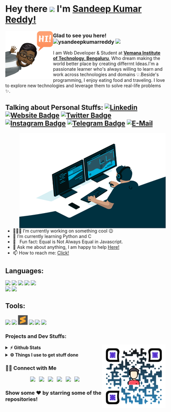 # Hey there <img src="https://media.giphy.com/media/hvRJCLFzcasrR4ia7z/giphy.gif" width="38px"> I'm [Sandeep Kumar Reddy!](https://github.com/ysandeepkumarreddy/)

<img align="left" width="150" height="150" alt="Sandeep Kumar Reddy" src="https://github.com/ysandeepkumarreddy/ysandeepkumarreddy/blob/main/avatar.png"/>

### Glad to see you here! &nbsp;<img src="https://komarev.com/ghpvc/?username=ysandeepkumarreddy&label=Profile%20views&color=0e75b6&style=flat" alt="ysandeepkumarreddy" /> ![](https://img.shields.io/github/followers/ysandeepkumarreddy?label=Follow&style=social)

I am Web Developer & Student at **[Vemana Institute of Technology, Bengaluru](https://vemanait.edu.in/)**, Who dream making the world better place by creating differrnt Ideas.I'm a passionate learner who's always willing to learn and work across technologies and domains 💡.Beside's programming, I enjoy eating food and traveling. I love to explore new technologies and leverage them to solve real-life problems ✨.

 
## Talking about Personal Stuffs: [![Linkedin](https://img.shields.io/badge/linked-in-369?style=flat-square&logo=linkedin&logoColor=white&color=blue)](https://www.linkedin.com/in/andrew-novac) [![Website Badge](https://img.shields.io/badge/Portfoilo-3b5998?style=flat-square&logo=google-chrome&logoColor=white&color=blue)](https://https://www.ysandeep.me/) [![Twitter Badge](https://img.shields.io/badge/-Twitter-00acee?style=flat-square&logo=Twitter&logoColor=white)](https://twitter.com/ysandeepkumarreddy) [![Instagram Badge](https://img.shields.io/badge/-Instagram-e4405f?style=flat-square&logo=Instagram&logoColor=white)](https://instagram.com/ysandeepkumarreddy/) [![Telegram Badge](https://img.shields.io/badge/-Telegram-0088cc?style=flat-square&logo=Telegram&logoColor=white)](https://t.me/ysandeepkumarreddy) [![E-Mail](https://img.shields.io/badge/email-reveal-2a8?style=flat-square&logo=gmail&logoColor=white)](https://mailhide.io/e/6f6NFFdp)

<img align="right" alt="GIF" src="https://github.com/ysandeepkumarreddy/ysandeepkumarreddy/blob/main/code.gif?raw=true" width="460" height="300"/>

- 👨🏽‍💻 I’m currently working on something cool :wink:
- 🌱 I’m currently learning Python and C
- 👾 &nbsp; Fun fact: Equal is Not Always Equal in Javascript.
- 💬 Ask me about anything, I am happy to help [Here!](https://github.com/ysandeepkumarreddy/ysandeepkumarreddy/issues/1)
- 📫 How to reach me: [Click!](https://www.ysandeep.me/contact)


## Languages:
<code><a href="https://developer.mozilla.org/en-US/docs/Web/JavaScript" target="_blank"><img height="30" src="https://devicon.dev/devicon.git/icons/javascript/javascript-original.svg"></a></code>
<code><a href="https://www.w3schools.com/css/" target="_blank"><img height="30" src="https://devicon.dev/devicon.git/icons/css3/css3-original-wordmark.svg"></a></code>
<code><a href="https://www.w3.org/html/" target="_blank"><img height="30" src="https://devicon.dev/devicon.git/icons/html5/html5-original-wordmark.svg"></a></code>
<code><a href="https://www.w3schools.com/cpp/" target="_blank"><img height="30" src="https://devicon.dev/devicon.git/icons/cplusplus/cplusplus-original.svg"></a></code>
<code><a href="https://www.cprogramming.com/" target="_blank"><img height="30" src="https://devicon.dev/devicon.git/icons/c/c-original.svg"></a></code>
<code><a href="https://www.python.org" target="_blank"> <img height="30" src="https://devicons.github.io/devicon/devicon.git/icons/python/python-original.svg"></a></code>
<code><a href="https://git-scm.com/" target="_blank"><img height="30" src="https://devicon.dev/devicon.git/icons/git/git-original.svg"></a></code>

## Tools:

<code><a href="https://ubuntu.com/" target="_blank"><img height="30" src="https://devicon.dev/devicon.git/icons/ubuntu/ubuntu-plain.svg"></a></code>
<code><a href="https://visualstudio.microsoft.com/" target="_blank"><img height="30" src="https://devicon.dev/devicon.git/icons/visualstudio/visualstudio-plain.svg"></a></code>
<code><a href="https://www.sublimetext.com/" target="_blank"><img height="30" src="https://github.com/ysandeepkumarreddy/ysandeepkumarreddy/blob/main/Screenshot%20from%202020-12-04%2020-45-39.png"/></a></code>
<code><a href="https://www.gimp.org/" target="_blank"><img height="27" src="https://devicon.dev/devicon.git/icons/gimp/gimp-original.svg"></a></code>
<code><a href="https://www.darktable.org/" target="_blank"><img height="30" src="https://upload.wikimedia.org/wikipedia/commons/thumb/7/7b/Darktable_icon.svg/512px-Darktable_icon.svg.png"/></a></code>
<code><a href="https://www.darktable.org/" target="_blank"><img height="30" src="https://devicon.dev/devicon.git/icons/bootstrap/bootstrap-plain.svg"/></a></code>

### Projects and Dev Stuffs:
<img align="right" width="200" height="200" alt="Sandeep Kumar Reddy" src="https://github.com/ysandeepkumarreddy/ysandeepkumarreddy/blob/main/qr-code.svg"/>
<details>

  <summary><b>⚡ Github Stats</b></summary>
 <img height="180em" src="https://github-readme-stats.vercel.app/api?username=ysandeepkumarreddy&show_icons=true&theme=gotham" /> 
<img height="180em" src="https://github-readme-stats.vercel.app/api/top-langs/?username=ysandeepkumarreddy&exclude_repo=KNN-Image-Classification&show_icons=true&theme=gotham&layout=compact&langs_count=8"/>   <img height="180em" src="https://github-readme-stats.vercel.app/api?username=ysandeepkumarreddy&show_icons=true&count_private=true&theme=gotham"/) ![GitHub streak stats](https://github-readme-streak-stats.herokuapp.com/?user=ysandeepkumarreddy&show_icons=true&count_private=true&theme=gotham)

![GitHub metrics](https://metrics.lecoq.io/ysandeepkumarreddy)   
  
</details> 

 <details>	
  <br />
  <summary><b>⚙️ Things I use to get stuff done</b></summary>
  	<ul>
  	    <li><b>OS: </b>Windows 10 20H2</li>
	    <li><b>Laptop: </b> Lenovo Yoga 500 14-ISK</li>
		<li><b>Specs:</b> Intel i5 6200U | GeForce 920M | 8GB Ram | 480 GB SSD </li>
  	    <li><b>Browser: </b> Google Chrome</li>
	    <li><b>Code Editor:</b> VSCode - The best editor out there</li>
	    <li><b>To Stay Updated:</b> Instgram, Medium and Twitter</li>
	    <br />
	</ul>	
</details>

<h3> 🤝🏻 Connect with Me </h3>

<p align="center">
&nbsp; <a href="https://twitter.com/iamsandeep/" target="_blank" rel="noopener noreferrer"><img src="https://img.icons8.com/plasticine/100/000000/twitter.png" width="50" /></a>  
&nbsp; <a href="https://www.instagram.com/ysandeepkumarreddy/" target="_blank" rel="noopener noreferrer"><img src="https://img.icons8.com/plasticine/100/000000/instagram.png" width="50" /></a>  
&nbsp; <a href="https://www.linkedin.com/in/ysandeepkumarreddy/" target="_blank" rel="noopener noreferrer"><img src="https://img.icons8.com/plasticine/100/000000/linkedin.png" width="50" /></a>
&nbsp; <a href="https://t.me/ysandeepkumarreddy" target="_blank" rel="noopener noreferrer"><img src="https://img.icons8.com/plasticine/100/000000/telegram-app.png"  width="50" /></a>
&nbsp; <a href="https://mailhide.io/e/6f6NFFdp" target="_blank" rel="noopener noreferrer"><img src="https://img.icons8.com/plasticine/100/000000/gmail.png"  width="50" /></a>
&nbsp; <a href="https://ysandeep.me/" target="_blank" rel="noopener noreferrer"><img src="https://img.icons8.com/plasticine/100/000000/geography.png"  width="50" /></a>	
	
</p>


### Show some ❤️ by starring some of the repositories!
	




